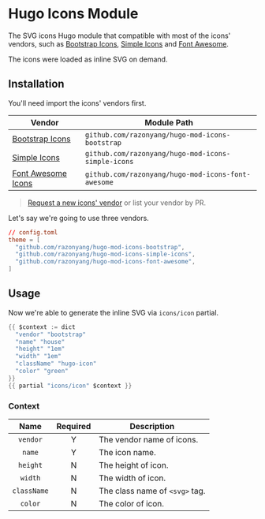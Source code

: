 # Hugo Icons Module

The SVG icons Hugo module that compatible with most of the icons' vendors, such as [Bootstrap Icons](https://icons.getbootstrap.com/), [Simple Icons](https://simpleicons.org/) and [Font Awesome](https://fontawesome.com/).

The icons were loaded as inline SVG on demand.

## Installation

You'll need import the icons' vendors first.

| Vendor | Module Path 
|---|---
| [Bootstrap Icons](https://github.com/razonyang/hugo-mod-icons-bootstrap) | `github.com/razonyang/hugo-mod-icons-bootstrap`
| [Simple Icons](https://github.com/razonyang/hugo-mod-icons-simple-icons) | `github.com/razonyang/hugo-mod-icons-simple-icons`
| [Font Awesome Icons](https://github.com/razonyang/hugo-mod-icons-font-awesome) | `github.com/razonyang/hugo-mod-icons-font-awesome`

> [Request a new icons' vendor](https://github.com/razonyang/hugo-mod-icons/issues/new) or list your vendor by PR.

Let's say we're going to use three vendors.

```toml
// config.toml
theme = [
  "github.com/razonyang/hugo-mod-icons-bootstrap",
  "github.com/razonyang/hugo-mod-icons-simple-icons",
  "github.com/razonyang/hugo-mod-icons-font-awesome",
]
```

## Usage

Now we're able to generate the inline SVG via `icons/icon` partial.

```go
{{ $context := dict
  "vendor" "bootstrap"
  "name" "house"
  "height" "1em"
  "width" "1em"
  "className" "hugo-icon"
  "color" "green"
}}
{{ partial "icons/icon" $context }}
```

### Context

| Name | Required | Description
|:-:|:-:|---
| `vendor` | Y | The vendor name of icons.
| `name` | Y | The icon name.
| `height` | N | The height of icon.
| `width` | N | The width of icon.
| `className` | N | The class name of `<svg>` tag.
| `color` | N | The color of icon.
